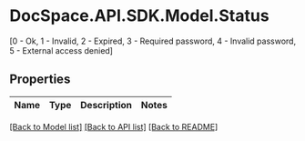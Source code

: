 # DocSpace.API.SDK.Model.Status
[0 - Ok, 1 - Invalid, 2 - Expired, 3 - Required password, 4 - Invalid password, 5 - External access denied]

## Properties

Name | Type | Description | Notes
------------ | ------------- | ------------- | -------------

[[Back to Model list]](../README.md#documentation-for-models) [[Back to API list]](../README.md#documentation-for-api-endpoints) [[Back to README]](../README.md)

